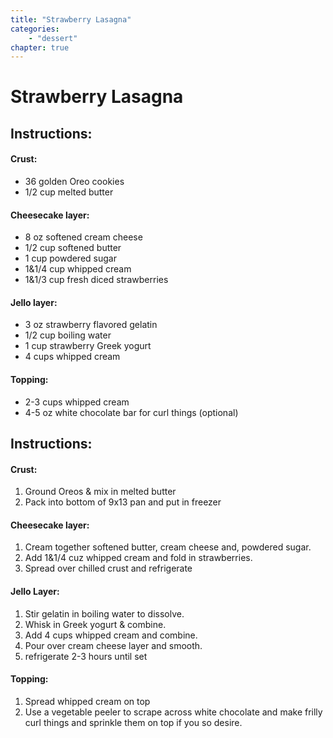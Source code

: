 ```yaml
---
title: "Strawberry Lasagna"
categories:
    - "dessert"
chapter: true
---
```

# Strawberry Lasagna

## Instructions:

#### Crust:

- 36 golden Oreo cookies
- 1/2 cup melted butter

#### Cheesecake layer:

- 8 oz softened cream cheese
- 1/2 cup softened butter
- 1 cup powdered sugar
- 1&1/4 cup whipped cream
- 1&1/3 cup fresh diced strawberries

#### Jello layer:

- 3 oz strawberry flavored gelatin
- 1/2 cup boiling water
- 1 cup strawberry Greek yogurt
- 4 cups whipped cream

#### Topping:

- 2-3 cups whipped cream
- 4-5 oz white chocolate bar for curl things (optional)

## Instructions:

#### Crust:

1. Ground Oreos & mix in melted butter 
2. Pack into bottom of 9x13 pan and put in freezer

#### Cheesecake layer:

1. Cream together softened butter, cream cheese and, powdered sugar. 
2. Add 1&1/4 cuz whipped cream and fold in strawberries. 
3. Spread over chilled crust and refrigerate

#### Jello Layer:

1. Stir gelatin in boiling water to dissolve. 
2. Whisk in Greek yogurt & combine. 
3. Add 4 cups whipped cream and combine. 
4. Pour over cream cheese layer and smooth.
5. refrigerate 2-3 hours until set

#### Topping:

1. Spread whipped cream on top
2. Use a vegetable peeler to scrape across white chocolate and make frilly curl things and sprinkle them
on top if you so desire.
